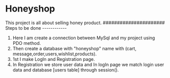 # Honeyshop
This project is all about selling honey product.
###################### Steps to be done ------------
1. Here I am create a connection between MySql and my project using PDO method.
2. Then create a database with "honeyshop" name with (cart, message,order,users,wishlist,products).
3. 1st I make LogIn and Registration page.
4. In Registration we store user data and In logIn page we match login user data and database [users table] through session().
